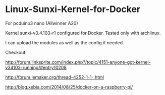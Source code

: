 # Linux-Sunxi-Kernel-for-Docker
For pcduino3 nano (Allwinner A20)

Kernel sunxi-v3.4.103-r1 configured for Docker. 
Tested only with archlinux. 

I can upload the modules as well as the config if needed. 

Checkout:

http://forum.linksprite.com/index.php?/topic/4151-anyone-got-kernel-v34103-running/#entry10208

http://forum.lemaker.org/thread-4252-1-1-.html

http://blog.xebia.com/2014/08/25/docker-on-a-raspberry-pi/
